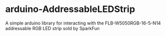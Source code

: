 arduino-AddressableLEDStrip
===========================

A simple arduino library for interacting with the   FLB-W5050RGB-16-5-N14 addressable RGB LED strip sold by SparkFun
